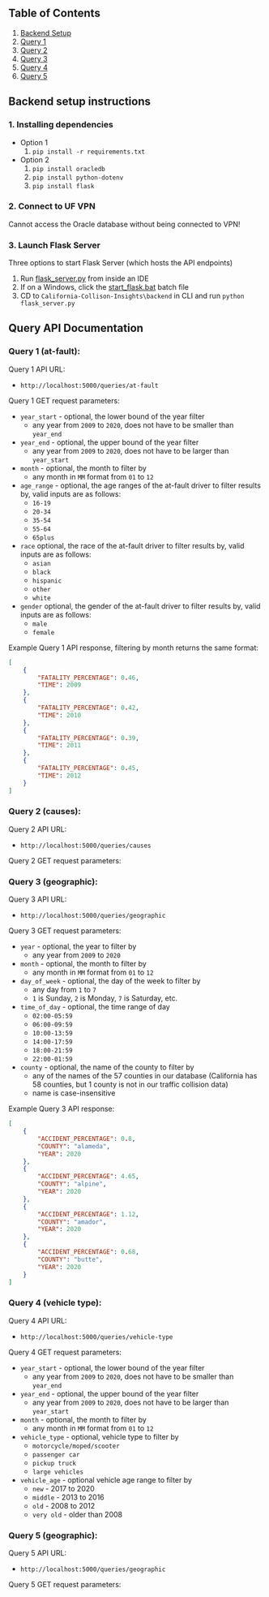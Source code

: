 ## Table of Contents
1. [Backend Setup](#setup)
2. [Query 1](#query1)
3. [Query 2](#query2)
4. [Query 3](#query3)
5. [Query 4](#query4)
6. [Query 5](#query5)

## Backend setup instructions <a id="setup"></a>

### 1. Installing dependencies
- Option 1
  1. `pip install -r requirements.txt`
- Option 2
  1. `pip install oracledb`
  2. `pip install python-dotenv`
  3. `pip install flask`

### 2. Connect to UF VPN
Cannot access the Oracle database without being connected to VPN!

### 3. Launch Flask Server
Three options to start Flask Server (which hosts the API endpoints)
  1. Run [flask_server.py](flask_server.py) from inside an IDE
  2. If on a Windows, click the [start_flask.bat](start_flask.bat) batch file
  3. CD to `California-Collison-Insights\backend` in CLI and run `python flask_server.py`


## Query API Documentation
### Query 1 (at-fault): <a id="query1"></a>
Query 1 API URL: 
- `http://localhost:5000/queries/at-fault`

Query 1 GET request parameters:
- `year_start` - optional, the lower bound of the year filter
  - any year from `2009` to `2020`, does not have to be smaller than `year_end`
- `year_end` - optional, the upper bound of the year filter
  - any year from `2009` to `2020`, does not have to be larger than `year_start`
- `month` - optional, the month to filter by
  - any month in `MM` format from `01` to `12`
- `age_range` - optional, the age ranges of the at-fault driver to filter results by, valid inputs are as follows:
  - `16-19`
  - `20-34`
  - `35-54`
  - `55-64`
  - `65plus`
- `race` optional, the race of the at-fault driver to filter results by, valid inputs are as follows:
  - `asian`
  - `black`
  - `hispanic`
  - `other`
  - `white`
- `gender` optional, the gender of the at-fault driver to filter results by, valid inputs are as follows:
  - `male`
  - `female`

Example Query 1 API response, filtering by month returns the same format:
```json
[
    {
        "FATALITY_PERCENTAGE": 0.46,
        "TIME": 2009
    },
    {
        "FATALITY_PERCENTAGE": 0.42,
        "TIME": 2010
    },
    {
        "FATALITY_PERCENTAGE": 0.39,
        "TIME": 2011
    },
    {
        "FATALITY_PERCENTAGE": 0.45,
        "TIME": 2012
    }
]
```

### Query 2 (causes): <a id="query2"></a>
Query 2 API URL: 
- `http://localhost:5000/queries/causes`

Query 2 GET request parameters:



### Query 3 (geographic): <a id="query3"></a>
Query 3 API URL: 
- `http://localhost:5000/queries/geographic`

Query 3 GET request parameters:
- `year` - optional, the year to filter by
  - any year from `2009` to `2020`
- `month` - optional, the month to filter by
  - any month in `MM` format from `01` to `12`
- `day_of_week` - optional, the day of the week to filter by
  - any day from `1` to `7`
  - `1` is Sunday, `2` is Monday, `7` is Saturday, etc.
- `time_of_day` - optional, the time range of day
  - `02:00-05:59`
  - `06:00-09:59`
  - `10:00-13:59`
  - `14:00-17:59`
  - `18:00-21:59`
  - `22:00-01:59`
- `county` - optional, the name of the county to filter by
  - any of the names of the 57 counties in our database (California has 58 counties, but 1 county is not in our traffic collision data)
  - name is case-insensitive

Example Query 3 API response:
```json
[
    {
        "ACCIDENT_PERCENTAGE": 0.8,
        "COUNTY": "alameda",
        "YEAR": 2020
    },
    {
        "ACCIDENT_PERCENTAGE": 4.65,
        "COUNTY": "alpine",
        "YEAR": 2020
    },
    {
        "ACCIDENT_PERCENTAGE": 1.12,
        "COUNTY": "amador",
        "YEAR": 2020
    },
    {
        "ACCIDENT_PERCENTAGE": 0.68,
        "COUNTY": "butte",
        "YEAR": 2020
    }
]
```

### Query 4 (vehicle type): <a id="query4"></a>
Query 4 API URL: 
- `http://localhost:5000/queries/vehicle-type`

Query 4 GET request parameters:
- `year_start` - optional, the lower bound of the year filter
  - any year from `2009` to `2020`, does not have to be smaller than `year_end`
- `year_end` - optional, the upper bound of the year filter
  - any year from `2009` to `2020`, does not have to be larger than `year_start`
- `month` - optional, the month to filter by
  - any month in `MM` format from `01` to `12`
- `vehicle_type` - optional, vehicle type to filter by
  - `motorcycle/moped/scooter`
  - `passenger car`
  - `pickup truck`
  - `large vehicles`
- `vehicle_age` - optional vehicle age range to filter by
  - `new` - 2017 to 2020
  - `middle` - 2013 to 2016
  - `old` - 2008 to 2012
  - `very old` - older than 2008


### Query 5 (geographic): <a id="query3"></a>
Query 5 API URL: 
- `http://localhost:5000/queries/geographic`

Query 5 GET request parameters:
